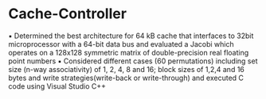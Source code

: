 # Cache-Controller
▪ Determined the best architecture for 64 kB cache that interfaces to 32bit microprocessor with a 64-bit data bus and evaluated
a Jacobi which operates on a 128x128 symmetric matrix of double-precision real floating point numbers
▪ Considered different cases (60 permutations) including set size (n-way associativity) of 1, 2, 4, 8 and 16; block sizes of 1,2,4
and 16 bytes and write strategies(write-back or write-through) and executed C code using Visual Studio C++
